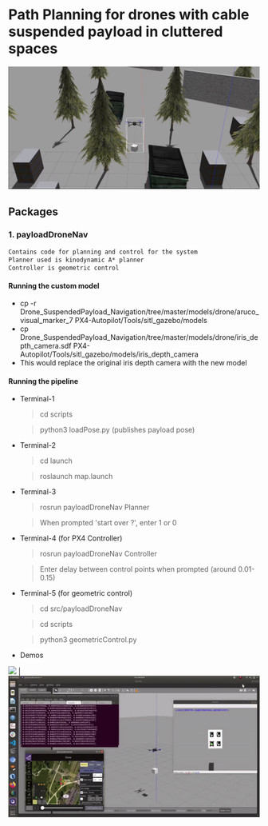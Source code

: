 # Path Planning for drones with cable suspended payload in cluttered spaces

![](displayPicture.png)

## Packages

### 1. payloadDroneNav
    Contains code for planning and control for the system
    Planner used is kinodynamic A* planner 
    Controller is geometric control

#### Running the custom model
* cp -r Drone_SuspendedPayload_Navigation/tree/master/models/drone/aruco_visual_marker_7 PX4-Autopilot/Tools/sitl_gazebo/models
* cp Drone_SuspendedPayload_Navigation/tree/master/models/drone/iris_depth_camera.sdf PX4-Autopilot/Tools/sitl_gazebo/models/iris_depth_camera
* This would replace the original iris depth camera with the new model

#### Running the pipeline
* Terminal-1
    > cd scripts

    > python3 loadPose.py (publishes payload pose)

* Terminal-2
    > cd launch
    
    > roslaunch map.launch 
* Terminal-3
    > rosrun payloadDroneNav Planner

    > When prompted 'start over ?', enter 1 or 0

* Terminal-4 (for PX4 Controller)
    > rosrun payloadDroneNav Controller

    > Enter delay between control points when prompted (around 0.01-0.15)


* Terminal-5 (for geometric control)
    > cd src/payloadDroneNav
    
    > cd scripts
    
    > python3 geometricControl.py

* Demos

![](payload_avoidance.gif) | ![](payload_state.gif)
